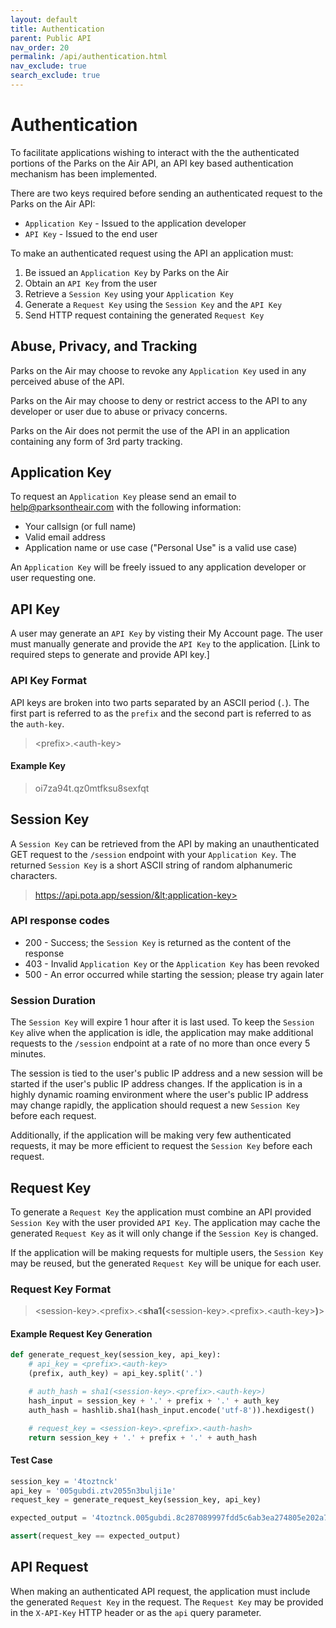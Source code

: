 ```yaml
---
layout: default
title: Authentication
parent: Public API
nav_order: 20
permalink: /api/authentication.html
nav_exclude: true
search_exclude: true
---
```


# Authentication
To facilitate applications wishing to interact with the the authenticated portions of the Parks on the Air API, an API key based authentication mechanism has been implemented.

There are two keys required before sending an authenticated request to the Parks on the Air API:
* `Application Key` - Issued to the application developer
* `API Key` - Issued to the end user

To make an authenticated request using the API an application must:
1. Be issued an `Application Key` by Parks on the Air
2. Obtain an `API Key` from the user
3. Retrieve a `Session Key` using your `Application Key`
4. Generate a `Request Key` using the `Session Key` and the `API Key`
5. Send HTTP request containing the generated `Request Key`


## Abuse, Privacy, and Tracking
Parks on the Air may choose to revoke any `Application Key` used in any perceived abuse of the API.

Parks on the Air may choose to deny or restrict access to the API to any developer or user due to abuse or privacy concerns.

Parks on the Air does not permit the use of the API in an application containing any form of 3rd party tracking.


## Application Key
To request an `Application Key` please send an email to <a href="mailto:help@parksontheair.com">help@parksontheair.com</a> with the following information:
* Your callsign (or full name)
* Valid email address
* Application name or use case ("Personal Use" is a valid use case)

An `Application Key` will be freely issued to any application developer or user requesting one.


## API Key
A user may generate an `API Key` by visting their My Account page. The user must manually generate and provide the `API Key` to the application. [Link to required steps to generate and provide API key.]

### API Key Format
API keys are broken into two parts separated by an ASCII period (`.`). The first part is referred to as the `prefix` and the second part is referred to as the `auth-key`.
> &lt;prefix>.&lt;auth-key>

#### Example Key
> oi7za94t.qz0mtfksu8sexfqt


## Session Key
A `Session Key` can be retrieved from the API by making an unauthenticated GET request to the `/session` endpoint with your `Application Key`. The returned `Session Key` is a short ASCII string of random alphanumeric characters.

> https://api.pota.app/session/&lt;application-key>

### API response codes
* 200 - Success; the `Session Key` is returned as the content of the response
* 403 - Invalid `Application Key` or the `Application Key` has been revoked
* 500 - An error occurred while starting the session; please try again later

### Session Duration
The `Session Key` will expire 1 hour after it is last used. To keep the `Session Key` alive when the application is idle, the application may make additional requests to the `/session` endpoint at a rate of no more than once every 5 minutes.

The session is tied to the user's public IP address and a new session will be started if the user's public IP address changes. If the application is in a highly dynamic roaming environment where the user's public IP address may change rapidly, the application should request a new `Session Key` before each request.

Additionally, if the application will be making very few authenticated requests, it may be more efficient to request the `Session Key` before each request.


## Request Key
To generate a `Request Key` the application must combine an API provided `Session Key` with the user provided `API Key`. The application may cache the generated `Request Key` as it will only change if the `Session Key` is changed.

If the application will be making requests for multiple users, the `Session Key` may be reused, but the generated `Request Key` will be unique for each user.

### Request Key Format
> &lt;session-key>.&lt;prefix>.&lt;**sha1(**&lt;session-key>.&lt;prefix>.&lt;auth-key>**)**>

#### Example Request Key Generation
```python
def generate_request_key(session_key, api_key):
    # api_key = <prefix>.<auth-key>
    (prefix, auth_key) = api_key.split('.')

    # auth_hash = sha1(<session-key>.<prefix>.<auth-key>)
    hash_input = session_key + '.' + prefix + '.' + auth_key
    auth_hash = hashlib.sha1(hash_input.encode('utf-8')).hexdigest()

    # request_key = <session-key>.<prefix>.<auth-hash>
    return session_key + '.' + prefix + '.' + auth_hash
```

#### Test Case
```python
session_key = '4toztnck'
api_key = '005gubdi.ztv2055n3bulji1e'
request_key = generate_request_key(session_key, api_key)

expected_output = '4toztnck.005gubdi.8c287089997fdd5c6ab3ea274805e202a7eac4c3'

assert(request_key == expected_output)
```


## API Request
When making an authenticated API request, the application must include the generated `Request Key` in the request. The `Request Key` may be provided in the `X-API-Key` HTTP header or as the `api` query parameter.
